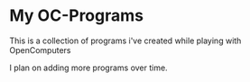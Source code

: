 # My OC-Programs
This is a collection of programs i've created while playing with OpenComputers

I plan on adding more programs over time.